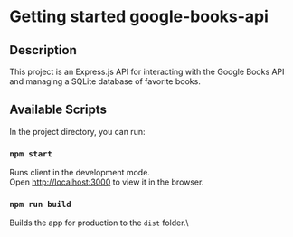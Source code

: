 # Getting started google-books-api

## Description

This project is an Express.js API for interacting with the Google Books API and managing a SQLite database of favorite books.

## Available Scripts

In the project directory, you can run:

### `npm start`

Runs client in the development mode.\
Open [http://localhost:3000](http://localhost:3000) to view it in the browser.


### `npm run build`

Builds the app for production to the `dist` folder.\

